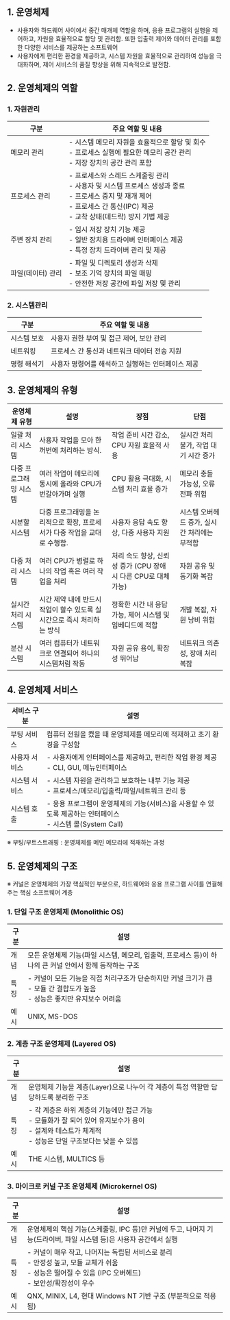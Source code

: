 ## 1. 운영체제
- 사용자와 하드웨어 사이에서 중간 매개체 역할을 하며, 응용 프로그램의 실행을 제어하고, 자원을 효율적으로 할당 및 관리함. 또한 입출력 제어와 데이터 관리를 포함한 다양한 서비스를 제공하는 소프트웨어
- 사용자에게 편리한 환경을 제공하고, 시스템 자원을 효율적으로 관리하여 성능을 극대화하며, 제어 서비스의 품질 향상을 위해 지속적으로 발전함.

## 2. 운영체제의 역할
### 1. 자원관리
| 구분  | 주요 역할 및 내용 |
| -- | -- |
| 메모리 관리   |- 시스템 메모리 자원을 효율적으로 할당 및 회수 <br> - 프로세스 실행에 필요한 메모리 공간 관리 <br> - 저장 장치의 공간 관리 포함 |
| 프로세스 관리 | - 프로세스와 스레드 스케줄링 관리<br>- 사용자 및 시스템 프로세스 생성과 종료<br>- 프로세스 중지 및 재개 제어<br>- 프로세스 간 통신(IPC) 제공<br>- 교착 상태(데드락) 방지 기법 제공 |
| 주변 장치 관리 | - 임시 저장 장치 기능 제공<br>- 일반 장치용 드라이버 인터페이스 제공<br>- 특정 장치 드라이버 관리 및 제공  |
| 파일(데이터) 관리 | - 파일 및 디렉토리 생성과 삭제<br>- 보조 기억 장치의 파일 매핑<br>- 안전한 저장 공간에 파일 저장 및 관리 |

### 2. 시스템관리
| 구분 | 주요 역할 및 내용 |
| -- | - |
| 시스템 보호 | 사용자 권한 부여 및 접근 제어, 보안 관리 |
| 네트워킹   | 프로세스 간 통신과 네트워크 데이터 전송 지원  |
| 명령 해석기 | 사용자 명령어를 해석하고 실행하는 인터페이스 제공 |

## 3. 운영체제의 유형
| 운영체제 유형 | 설명 | 장점  | 단점  |
| -- | -- | -- | --- |
|일괄 처리 시스템| 사용자 작업을 모아 한꺼번에 처리하는 방식. | 작업 준비 시간 감소, CPU 자원 효율적 사용| 실시간 처리 불가, 작업 대기 시간 증가|
| 다중 프로그래밍 시스템 | 여러 작업이 메모리에 동시에 올라와 CPU가 번갈아가며 실행 | CPU 활용 극대화, 시스템 처리 효율 증가  | 메모리 충돌 가능성, 오류 전파 위험|
| 시분할 시스템| 다중 프로그래밍을 논리적으로 확장, 프로세서가 다중 작업을 교대로 수행함. | 사용자 응답 속도 향상, 다중 사용자 지원| 시스템 오버헤드 증가, 실시간 처리에는 부적합 |
| 다중 처리 시스템| 여러 CPU가 병렬로 하나의 작업 혹은 여러 작업을 처리| 처리 속도 향상, 신뢰성 증가 (CPU 장애 시 다른 CPU로 대체 가능) | 자원 공유 및 동기화 복잡|
| 실시간 처리 시스템   | 시간 제약 내에 반드시 작업이 할수 있도록 실시간으로 즉시 처리하는 방식| 정확한 시간 내 응답 가능, 제어 시스템 및 임베디드에 적합| 개발 복잡, 자원 낭비 위험|
| 분산 시스템| 여러 컴퓨터가 네트워크로 연결되어 하나의 시스템처럼 작동| 자원 공유 용이, 확장성 뛰어남| 네트워크 의존성, 장애 처리 복잡|

## 4. 운영체제 서비스
| 서비스 구분| 설명                                                            |
| - |---------------------------------------------------------------|
| 부팅 서비스  | 컴퓨터 전원을 켰을 때 운영체제를 메모리에 적재하고 초기 환경을 구성함                       |
| 사용자 서비스 | - 사용자에게 인터페이스를 제공하고, 편리한 작업 환경 제공<br> - CLI, GUI, 메뉴인터페이스     |
| 시스템 서비스 | - 시스템 자원을 관리하고 보호하는 내부 기능 제공 <br> - 프로세스/메모리/입출력/파일/네트워크 관리 등 |
| 시스템 호출  | - 응용 프로그램이 운영체제의 기능(서비스)을 사용할 수 있도록 제공하는 인터페이스 <br> - 시스템 콜(System Call)        |

※ 부팅/부트스트래핑 : 운영체제를 메인 메모리에 적재하는 과정

## 5. 운영체제의 구조

※ 커널은 운영체제의 가장 핵심적인 부분으로, 하드웨어와 응용 프로그램 사이를 연결해주는 핵심 소프트웨어 계층

### 1. 단일 구조 운영체제 (Monolithic OS)
| 구분 | 설명|
| -- | -- |
| 개념 | 모든 운영체제 기능(파일 시스템, 메모리, 입출력, 프로세스 등)이 하나의 큰 커널 안에서 함께 동작하는 구조 |
| 특징 | - 커널이 모든 기능을 직접 처리구조가 단순하지만 커널 크기가 큼<br> - 모듈 간 결합도가 높음<br> - 성능은 좋지만 유지보수 어려움 |
| 예시 | UNIX, MS-DOS|

### 2. 계층 구조 운영체제 (Layered OS)
| 구분 | 설명|
| -- | -- |
| 개념 | 운영체제 기능을 계층(Layer)으로 나누어 각 계층이 특정 역할만 담당하도록 분리한 구조 |
| 특징 | - 각 계층은 하위 계층의 기능에만 접근 가능<br> - 모듈화가 잘 되어 있어 유지보수가 용이<br> - 설계와 테스트가 체계적<br> - 성능은 단일 구조보다는 낮을 수 있음 |
| 예시 | THE 시스템, MULTICS 등|

### 3. 마이크로 커널 구조 운영체제 (Microkernel OS)
| 구분 | 설명|
| -- | - |
| 개념 | 운영체제의 핵심 기능(스케줄링, IPC 등)만 커널에 두고, 나머지 기능(드라이버, 파일 시스템 등)은 사용자 공간에서 실행|
| 특징 | - 커널이 매우 작고, 나머지는 독립된 서비스로 분리 <br> - 안정성 높고, 모듈 교체가 쉬움<br> - 성능은 떨어질 수 있음 (IPC 오버헤드)<br> - 보안성/확장성이 우수 |
| 예시 | QNX, MINIX, L4, 현대 Windows NT 기반 구조 (부분적으로 적용됨) |